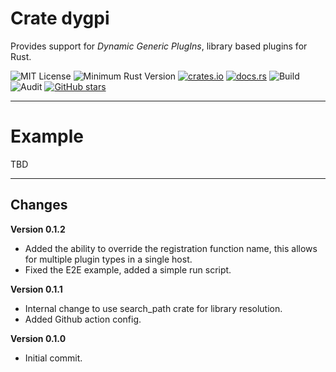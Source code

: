 # Crate dygpi

Provides support for _Dynamic Generic PlugIns_, library based plugins for Rust.

![MIT License](https://img.shields.io/badge/license-mit-118811.svg)
![Minimum Rust Version](https://img.shields.io/badge/Min%20Rust-1.50-green.svg)
[![crates.io](https://img.shields.io/crates/v/dygpi.svg)](https://crates.io/crates/dygpi)
[![docs.rs](https://docs.rs/dygpi/badge.svg)](https://docs.rs/dygpi)
![Build](https://github.com/johnstonskj/rust-dygpi/workflows/Rust/badge.svg)
![Audit](https://github.com/johnstonskj/rust-dygpi/workflows/Security%20audit/badge.svg)
[![GitHub stars](https://img.shields.io/github/stars/johnstonskj/rust-dygpi.svg)](https://github.com/johnstonskj/rust-dygpi/stargazers)

-----

# Example

TBD

-----

## Changes

**Version 0.1.2**

* Added the ability to override the registration function name, this allows for multiple plugin types in a single host.
* Fixed the E2E example, added a simple run script.

**Version 0.1.1**

* Internal change to use search_path crate for library resolution.
* Added Github action config.

**Version 0.1.0**

* Initial commit.
